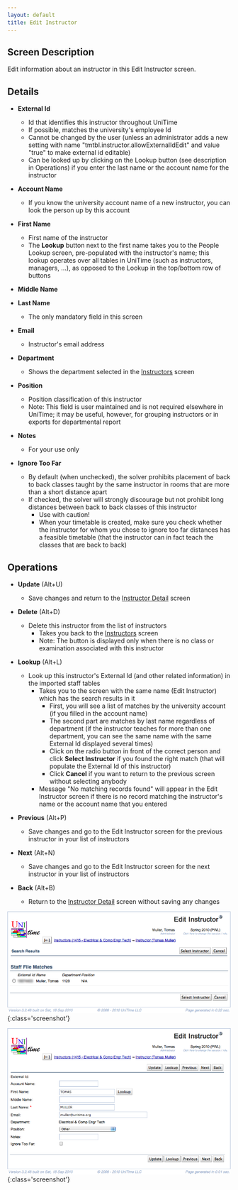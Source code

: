 ```yaml
---
layout: default
title: Edit Instructor
---
```



## Screen Description


 Edit information about an instructor in this Edit Instructor screen.

## Details

* **External Id**
	* Id that identifies this instructor throughout UniTime
	* If possible, matches the university's employee Id
	* Cannot be changed by the user (unless an administrator adds a new setting with name "tmtbl.instructor.allowExternalIdEdit" and value "true" to make external id editable)
	* Can be looked up by clicking on the Lookup button (see description in Operations) if you enter the last name or the account name for the instructor

* **Account Name**
	* If you know the university account name of a new instructor, you can look the person up by this account

* **First Name**
	* First name of the instructor
	* The **Lookup** button next to the first name takes you to the People Lookup screen, pre-populated with the instructor's name; this lookup operates over all tables in UniTime (such as instructors, managers, ...), as opposed to the Lookup in the top/bottom row of buttons

* **Middle Name**

* **Last Name**
	* The only mandatory field in this screen

* **Email**
	* Instructor's email address

* **Department**
	* Shows the department selected in the [Instructors](instructors) screen

* **Position**
	* Position classification of this instructor
	* Note: This field is user maintained and is not required elsewhere in UniTime; it may be useful, however, for grouping instructors or in exports for departmental report

* **Notes**
	* For your use only

* **Ignore Too Far**
	* By default (when unchecked), the solver prohibits placement of back to back classes taught by the same instructor in rooms that are more than a short distance apart
	* If checked, the solver will strongly discourage but not prohibit long distances between back to back classes of this instructor
		* Use with caution!
		* When your timetable is created, make sure you check whether the instructor for whom you chose to ignore too far distances has a feasible timetable (that the instructor can in fact teach the classes that are back to back)

## Operations

* **Update** (Alt+U)
	* Save changes and return to the [Instructor Detail](instructor-detail) screen

* **Delete** (Alt+D)
	* Delete this instructor from the list of instructors
		* Takes you back to the [Instructors](instructors) screen
		* Note: The button is displayed only when there is no class or examination associated with this instructor

* **Lookup** (Alt+L)
	* Look up this instructor's External Id (and other related information) in the imported staff tables
		* Takes you to the screen with the same name (Edit Instructor) which has the search results in it
			* First, you will see a list of matches by the university account (if you filled in the account name)
			* The second part are matches by last name regardless of department (if the instructor teaches for more than one department, you can see the same name with the same External Id displayed several times)
			* Click on the radio button in front of the correct person and click **Select Instructor** if you found the right match (that will populate the External Id of this instructor)
			* Click **Cancel** if you want to return to the previous screen without selecting anybody
		* Message "No matching records found" will appear in the Edit Instructor screen if there is no record matching the instructor's name or the account name that you entered

* **Previous** (Alt+P)
	* Save changes and go to the Edit Instructor screen for the previous instructor in your list of instructors

* **Next** (Alt+N)
	* Save changes and go to the Edit Instructor screen for the next instructor in your list of instructors

* **Back** (Alt+B)
	* Return to the [Instructor Detail](instructor-detail) screen without saving any changes


![Edit Instructor](images/edit-instructor-1.png){:class='screenshot'}


![Edit Instructor](images/edit-instructor-2.png){:class='screenshot'}
